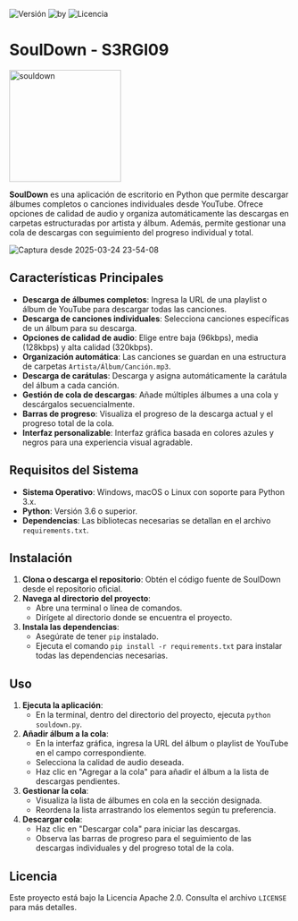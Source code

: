 ![Versión](https://img.shields.io/badge/version-Beta3.0-blue)
![by](https://img.shields.io/badge/by-S3RGI09-red)
![Licencia](https://img.shields.io/badge/license-Apache2.0-green)

# SoulDown - S3RGI09
<img src="https://github.com/user-attachments/assets/6e1c5313-af7a-4a8e-9ef2-52825c9e577d" alt="souldown" width="200">


**SoulDown** es una aplicación de escritorio en Python que permite descargar álbumes completos o canciones individuales desde YouTube. Ofrece opciones de calidad de audio y organiza automáticamente las descargas en carpetas estructuradas por artista y álbum. Además, permite gestionar una cola de descargas con seguimiento del progreso individual y total.

![Captura desde 2025-03-24 23-54-08](https://github.com/user-attachments/assets/68242f10-57e7-4d13-ab91-7bbb243b647f)


## Características Principales

- **Descarga de álbumes completos**: Ingresa la URL de una playlist o álbum de YouTube para descargar todas las canciones.
- **Descarga de canciones individuales**: Selecciona canciones específicas de un álbum para su descarga.
- **Opciones de calidad de audio**: Elige entre baja (96kbps), media (128kbps) y alta calidad (320kbps).
- **Organización automática**: Las canciones se guardan en una estructura de carpetas `Artista/Álbum/Canción.mp3`.
- **Descarga de carátulas**: Descarga y asigna automáticamente la carátula del álbum a cada canción.
- **Gestión de cola de descargas**: Añade múltiples álbumes a una cola y descárgalos secuencialmente.
- **Barras de progreso**: Visualiza el progreso de la descarga actual y el progreso total de la cola.
- **Interfaz personalizable**: Interfaz gráfica basada en colores azules y negros para una experiencia visual agradable.

## Requisitos del Sistema

- **Sistema Operativo**: Windows, macOS o Linux con soporte para Python 3.x.
- **Python**: Versión 3.6 o superior.
- **Dependencias**: Las bibliotecas necesarias se detallan en el archivo `requirements.txt`.

## Instalación

1. **Clona o descarga el repositorio**: Obtén el código fuente de SoulDown desde el repositorio oficial.
2. **Navega al directorio del proyecto**:
   - Abre una terminal o línea de comandos.
   - Dirígete al directorio donde se encuentra el proyecto.
3. **Instala las dependencias**:
   - Asegúrate de tener `pip` instalado.
   - Ejecuta el comando `pip install -r requirements.txt` para instalar todas las dependencias necesarias.

## Uso

1. **Ejecuta la aplicación**:
   - En la terminal, dentro del directorio del proyecto, ejecuta `python souldown.py`.
2. **Añadir álbum a la cola**:
   - En la interfaz gráfica, ingresa la URL del álbum o playlist de YouTube en el campo correspondiente.
   - Selecciona la calidad de audio deseada.
   - Haz clic en "Agregar a la cola" para añadir el álbum a la lista de descargas pendientes.
3. **Gestionar la cola**:
   - Visualiza la lista de álbumes en cola en la sección designada.
   - Reordena la lista arrastrando los elementos según tu preferencia.
4. **Descargar cola**:
   - Haz clic en "Descargar cola" para iniciar las descargas.
   - Observa las barras de progreso para el seguimiento de las descargas individuales y del progreso total de la cola.

## Licencia

Este proyecto está bajo la Licencia Apache 2.0. Consulta el archivo `LICENSE` para más detalles.
